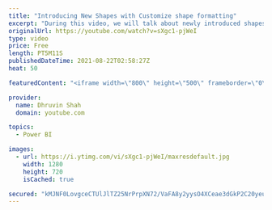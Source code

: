 ```yaml
---
title: "Introducing New Shapes with Customize shape formatting"
excerpt: "During this video, we will talk about newly introduced shapes in Power BI. Introducing New Shapes in Power BI with Conditional formatting. Now, we can apply shape formatting in a dynamic manner in Power BI. To apply, shape formatting, we need to apply conditional formatting like other Power BI visuals."
originalUrl: https://youtube.com/watch?v=sXgc1-pjWeI
type: video
price: Free
length: PT5M11S
publishedDateTime: 2021-08-22T02:58:27Z
heat: 50

featuredContent: "<iframe width=\"800\" height=\"500\" frameborder=\"0\" src=\"https://www.youtube.com/embed/sXgc1-pjWeI\" allow=\"accelerometer; autoplay; encrypted-media; gyroscope; picture-in-picture\" allowfullscreen></iframe>"

provider:
  name: Dhruvin Shah
  domain: youtube.com

topics:
  - Power BI

images:
  - url: https://i.ytimg.com/vi/sXgc1-pjWeI/maxresdefault.jpg
    width: 1280
    height: 720
    isCached: true

secured: "kMJNF0LovgceCTUlJlTZ25NrPrpXN72/VaFA8y2yysO4XCeae3dGkP2C20yeua9dEoBP9FImNWM84SKWKO0pnRTn5O/qGrNFKVW/7qYu9mZmbuGcPlk5Cx4vHfaMpTWaDT4dq1uWkxjlQdoryoB9T+8i8+gNljsAchJbqYD4Jj60aJyn0oRPfIclc9eL6k2fVdNnMUEQw+GWt+aSL1pIHyKm2llqtPnA+gOKLbeqVyCDCha6oXkBqUzQSA0GbrHVcVZjchwuFMQRbz2/XZsaxU8d3UAkPM+HKh6bzUxMQqzfqMlzL2ZpIKgf6vUsQXeJVnOlEQ8FcGjuufMgcxac1HQgiA5REPTcVx/+HFEULmri2ln6e/AZQSa2HsDFwK1oj1KX2N35td6x8tRIxbEaws4Bz1/kil7tdbZyY3SAatM=;4iXmJxuD7Qa4PV/RLB79Mg=="
---
```


